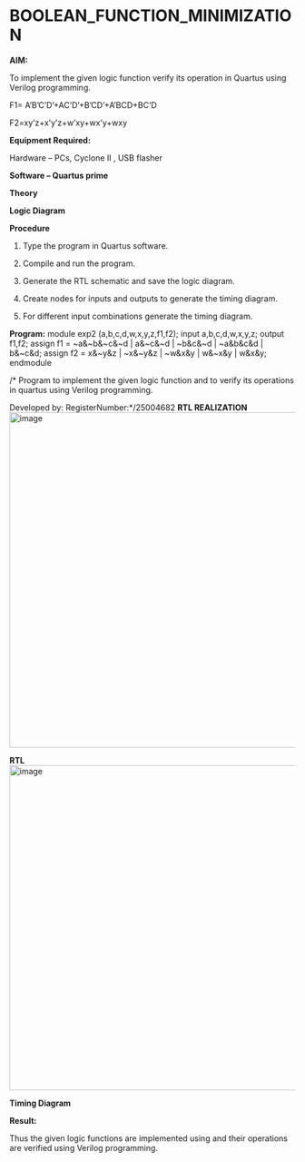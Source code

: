 # BOOLEAN_FUNCTION_MINIMIZATION

**AIM:**

To implement the given logic function verify its operation in Quartus using Verilog programming.

F1= A’B’C’D’+AC’D’+B’CD’+A’BCD+BC’D 

F2=xy’z+x’y’z+w’xy+wx’y+wxy

**Equipment Required:**

Hardware – PCs, Cyclone II , USB flasher

**Software – Quartus prime**

**Theory**

**Logic Diagram**

**Procedure**

1.	Type the program in Quartus software.

2.	Compile and run the program.

3.	Generate the RTL schematic and save the logic diagram.

4.	Create nodes for inputs and outputs to generate the timing diagram.

5.	For different input combinations generate the timing diagram.


**Program:**
module exp2 (a,b,c,d,w,x,y,z,f1,f2);
input a,b,c,d,w,x,y,z;
output f1,f2;
assign f1 = ~a&~b&~c&~d | a&~c&~d | ~b&c&~d | ~a&b&c&d | b&~c&d;
assign f2 = x&~y&z | ~x&~y&z | ~w&x&y | w&~x&y | w&x&y;
endmodule

/* Program to implement the given logic function and to verify its operations in quartus using Verilog programming. 

Developed by: RegisterNumber:*/25004682
**RTL REALIZATION**
<img width="1075" height="591" alt="image" src="https://github.com/user-attachments/assets/585d7b01-aea4-4d8a-bd8c-208759744492" />

**RTL**
<img width="1110" height="573" alt="image" src="https://github.com/user-attachments/assets/21e6ac10-c667-441a-85a2-fa3109078855" />


**Timing Diagram**

**Result:**

Thus the given logic functions are implemented using and their operations are verified using Verilog programming.

